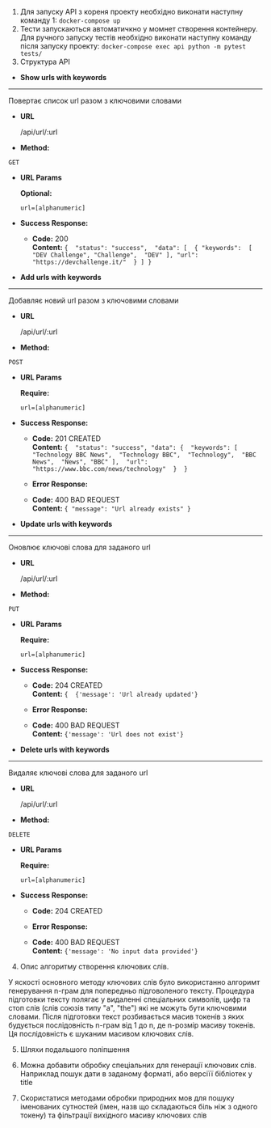 1. Для запуску API з кореня проекту необхідно виконати наступну команду 1: 
`docker-compose up`
2. Тести запускаються автоматичкно у момнет створення контейнеру. Для ручного запуску тестів необхідно виконати наступну команду після запуску проекту: 
`docker-compose exec api python -m pytest tests/`
3. Структура API

* **Show urls with keywords**
---
Повертає список url разом з ключовими словами
* **URL**

  /api/url/:url
  
 * **Method:**

  `GET`
  
 *  **URL Params**
 
    **Optional:**
 
    `url=[alphanumeric]`

* **Success Response:**

  * **Code:** 200 <br />
    **Content:** ```{ 
    "status": "success", 
    "data": [ 
    { "keywords": 
        [ "DEV Challenge",
         "Challenge", 
         "DEV" ],
          "url": "https://devchallenge.it/" 
          } ]
     }```

* **Add urls with keywords**
---
Добавляє новий url разом з ключовими словами
* **URL**

  /api/url/:url
  
 * **Method:**

  `POST`
  
 *  **URL Params**
 
    **Require:**
 
    `url=[alphanumeric]`

* **Success Response:**

  * **Code:** 201 CREATED <br />
    **Content:** ```{ 
    "status": "success",
     "data": { 
        "keywords": [ 
                "Technology BBC News", 
                "Technology BBC", 
                "Technology", 
                "BBC News", 
                "News",
                "BBC" ], 
         "url": "https://www.bbc.com/news/technology" 
         } 
     }```
    
  * **Error Response:**

  * **Code:** 400 BAD REQUEST <br />
    **Content:** `{ "message": "Url already exists" }`
    
* **Update urls with keywords**
---
Оновлює ключові слова для заданого url
* **URL**

  /api/url/:url
  
 * **Method:**

  `PUT`
  
 *  **URL Params**
 
    **Require:**
 
    `url=[alphanumeric]`

* **Success Response:**

  * **Code:** 204 CREATED <br />
    **Content:** ```{ 
    {'message': 'Url already updated'}```
    
  * **Error Response:**

  * **Code:** 400 BAD REQUEST <br />
    **Content:** `{'message': 'Url does not exist'}`
    
* **Delete urls with keywords**
---
Видаляє ключові слова для заданого url
* **URL**

  /api/url/:url
  
 * **Method:**

  `DELETE`
  
 *  **URL Params**
 
    **Require:**
 
    `url=[alphanumeric]`

* **Success Response:**

  * **Code:** 204 CREATED <br />
    
  * **Error Response:**

  * **Code:** 400 BAD REQUEST <br />
    **Content:** `{'message': 'No input data provided'}`

 4. Опис алгоритму створення ключових слів. 

 У яскості основного методу ключових слів було використанно алгоримт генерування n-грам для попередньо підговоленого тексту. Процедура
 підготовки тексту полягає у видаленні спеціальних символів, цифр та стоп слів (слів союзів типу "a", "the") які не можуть бути ключовими словами. Після підготовки текст розбивається масив токенів з яких будується послідовність n-грам від 1 до n, де n-розмір масиву токенів. Ця послідовність є шуканим масивом ключових слів. 

 5. Шляхи подальшого поліпшення 

 1. Можна добавити обробку спеціальних для генерації ключових слів. Наприклад пошук дати в заданому форматі, або версіїї бібліотек у title 
 2. Скористатися методами обробки природних мов для пошуку іменованих сутностей (імен, назв що складаються біль ніж з одного токену) та фільтрації вихідного масиву ключових слів 
